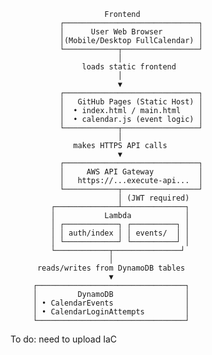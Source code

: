                          Frontend
               ┌──────────────────────────────┐
               │      User Web Browser        │
               │(Mobile/Desktop FullCalendar) │
               └────────────┬─────────────────┘
                            │
                    loads static frontend
                            │
                            ▼
               ┌──────────────────────────────┐
               │   GitHub Pages (Static Host) │
               │  • index.html / main.html    │
               │  • calendar.js (event logic) │
               └────────────┬─────────────────┘
                            │
                  makes HTTPS API calls
                            ▼
               ┌──────────────────────────────┐
               │     AWS API Gateway          │
               │   https://...execute-api...  │
               └────────────┬─────────────────┘
                            │ (JWT required)
             ┌──────────────┴──────────────┐
             │           Lambda            │
             │ ┌────────────┐ ┌──────────┐ │
             │ │ auth/index │ │ events/  │ │
             │ └────────────┘ └──────────┘ │
             └────────────┬───────────────┘
                          │
          reads/writes from DynamoDB tables
                          ▼
         ┌─────────────────────────────────┐
         │         DynamoDB                │
         │ • CalendarEvents                │
         │ • CalendarLoginAttempts         │
         └─────────────────────────────────┘

To do: need to upload IaC
